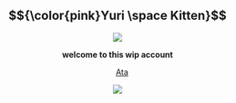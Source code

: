<div align="center">

## $${\color{pink}Yuri \space Kitten}$$

<img src="https://github.com/user-attachments/assets/64dfe48f-f538-429d-9694-1aa67357d080" />
</p>

</p>

**welcome to this wip account**

&nbsp;&nbsp;&nbsp; [Ata](https://forevermortal.atabook.org/)

<img src="https://github.com/user-attachments/assets/d32b6096-aaea-4fda-a6cc-a8a0c1382f5d" />
</p>

 
